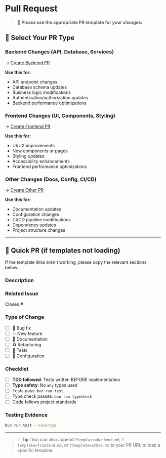 # Pull Request

> 🎯 **Please use the appropriate PR template for your changes:**

## 🔄 Select Your PR Type

### Backend Changes (API, Database, Services)
→ [Create Backend PR](https://github.com/[OWNER]/[REPO]/compare?template=backend.md)

**Use this for:**
- API endpoint changes
- Database schema updates  
- Business logic modifications
- Authentication/authorization updates
- Backend performance optimizations

### Frontend Changes (UI, Components, Styling)
→ [Create Frontend PR](https://github.com/[OWNER]/[REPO]/compare?template=frontend.md)

**Use this for:**
- UI/UX improvements
- New components or pages
- Styling updates
- Accessibility enhancements
- Frontend performance optimizations

### Other Changes (Docs, Config, CI/CD)
→ [Create Other PR](https://github.com/[OWNER]/[REPO]/compare?template=other.md)

**Use this for:**
- Documentation updates
- Configuration changes
- CI/CD pipeline modifications
- Dependency updates
- Project structure changes

---

## 📝 Quick PR (if templates not loading)

If the template links aren't working, please copy the relevant sections below:

### Description
<!-- Brief description of your changes -->

### Related Issue
Closes #

### Type of Change
- [ ] 🐛 Bug fix
- [ ] ✨ New feature
- [ ] 📝 Documentation
- [ ] ♻️ Refactoring
- [ ] 🧪 Tests
- [ ] 🔧 Configuration

### Checklist
- [ ] **TDD followed**: Tests written BEFORE implementation
- [ ] **Type safety**: No `any` types used
- [ ] Tests pass: `bun run test`
- [ ] Type check passes: `bun run typecheck`
- [ ] Code follows project standards

### Testing Evidence
```bash
bun run test --coverage
```

---

> 💡 **Tip**: You can also append `?template=backend.md`, `?template=frontend.md`, or `?template=other.md` to your PR URL to load a specific template.